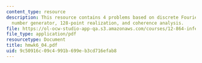 ```yaml
---
content_type: resource
description: This resource contains 4 problems based on discrete Fourier series, random
  number generator, 128-point realization, and coherence analysis.
file: https://ol-ocw-studio-app-qa.s3.amazonaws.com/courses/12-864-inference-from-data-and-models-spring-2005/9c50916c09c4991b699eb3cd716efab8_hmwk6_04.pdf
file_type: application/pdf
resourcetype: Document
title: hmwk6_04.pdf
uid: 9c50916c-09c4-991b-699e-b3cd716efab8
---
```

